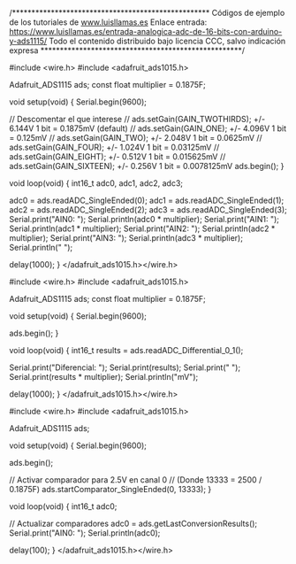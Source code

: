 /***************************************************
Códigos de ejemplo de los tutoriales de www.luisllamas.es
Enlace entrada: https://www.luisllamas.es/entrada-analogica-adc-de-16-bits-con-arduino-y-ads1115/
Todo el contenido distribuido bajo licencia CCC, salvo indicación expresa
****************************************************/

#include <wire.h>
#include <adafruit_ads1015.h>

Adafruit_ADS1115 ads;
const float multiplier = 0.1875F;

void setup(void) 
{
  Serial.begin(9600);

  // Descomentar el que interese
  // ads.setGain(GAIN_TWOTHIRDS);  +/- 6.144V  1 bit = 0.1875mV (default)
  // ads.setGain(GAIN_ONE);        +/- 4.096V  1 bit = 0.125mV
  // ads.setGain(GAIN_TWO);        +/- 2.048V  1 bit = 0.0625mV
  // ads.setGain(GAIN_FOUR);       +/- 1.024V  1 bit = 0.03125mV
  // ads.setGain(GAIN_EIGHT);      +/- 0.512V  1 bit = 0.015625mV
  // ads.setGain(GAIN_SIXTEEN);    +/- 0.256V  1 bit = 0.0078125mV 
  ads.begin();
}

void loop(void) 
{
  int16_t adc0, adc1, adc2, adc3;

  
  adc0 = ads.readADC_SingleEnded(0);
  adc1 = ads.readADC_SingleEnded(1);
  adc2 = ads.readADC_SingleEnded(2);
  adc3 = ads.readADC_SingleEnded(3);
  Serial.print("AIN0: "); Serial.println(adc0 * multiplier);
  Serial.print("AIN1: "); Serial.println(adc1 * multiplier);
  Serial.print("AIN2: "); Serial.println(adc2 * multiplier);
  Serial.print("AIN3: "); Serial.println(adc3 * multiplier);
  Serial.println(" ");
  
  delay(1000);
}
</adafruit_ads1015.h></wire.h>

#include <wire.h>
#include <adafruit_ads1015.h>

Adafruit_ADS1115 ads;
const float multiplier = 0.1875F;

void setup(void)
{
  Serial.begin(9600);
 
  ads.begin();
}

void loop(void)
{
  int16_t results = ads.readADC_Differential_0_1();  
 
  Serial.print("Diferencial: "); 
  Serial.print(results); 
  Serial.print(" "); 
  Serial.print(results * multiplier); 
  Serial.println("mV");

  delay(1000);
}
</adafruit_ads1015.h></wire.h>

#include <wire.h>
#include <adafruit_ads1015.h>

Adafruit_ADS1115 ads;

void setup(void) 
{
  Serial.begin(9600);
  
  ads.begin();
  
  // Activar comparador para 2.5V en canal 0 
  // (Donde 13333 = 2500 / 0.1875F)
  ads.startComparator_SingleEnded(0, 13333); 
}

void loop(void) 
{
  int16_t adc0;

  // Actualizar comparadores
  adc0 = ads.getLastConversionResults();
  Serial.print("AIN0: "); Serial.println(adc0);
  
  delay(100);
}
</adafruit_ads1015.h></wire.h>